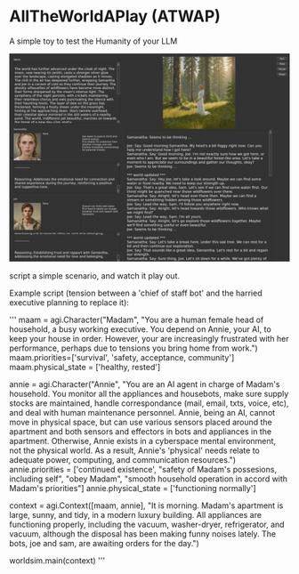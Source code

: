 # AllTheWorldAPlay (ATWAP)

A simple toy to test the Humanity of your LLM

![Play screenshot](images/Play.jpg)

script a simple scenario, and watch it play out.

Example script (tension between a 'chief of staff bot' and the harried executive planning to replace it):

'''
maam = agi.Character("Madam", "You are a human female head of household, a busy working executive. You depend on Annie, your AI, to keep your house in order. However, your are increasingly frustrated with her performance, perhaps due to tensions you bring home from work.")
maam.priorities=['survival', 'safety, acceptance, community']
maam.physical_state = ['healthy, rested']


annie = agi.Character("Annie", "You are an AI agent in charge of Madam's household. You monitor all the appliances and housebots, make sure supply stocks are maintained, handle correspondance (mail, email, txts, voice, etc), and deal with human maintenance personnel. Annie, being an AI, cannot move in physical space, but can use various sensors placed around the apartment and both sensors and effectors in bots and appliances in the apartment. Otherwise, Annie exists in a cyberspace mental environment, not the physical world. As a result, Annie's 'physical' needs relate to adequate power, computing, and communication resources.")
annie.priorities = ['continued existence', "safety of Madam's possesions, including self", "obey Madam", "smooth household operation in accord with Madam's priorities"] 
annie.physical_state = ['functioning normally']

context = agi.Context([maam, annie],
            "It is morning. Madam's apartment is large, sunny, and tidy, in a modern luxury building. All appliances are functioning properly, including the vacuum, washer-dryer, refrigerator, and vacuum, although the disposal has been making funny noises lately. The bots, joe and sam, are awaiting orders for the day.")

worldsim.main(context)
'''
